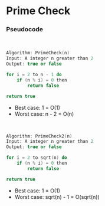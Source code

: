 # Prime Check

### Pseudocode

<br>

```cpp
Algorithm: PrimeCheck(n)
Input: A integer n greater than 2
Output: true or false

for i = 2 to n - 1 do
    if (n % i) = 0 then
        return false

return true
```

* Best case: 1 = O(1)
* Worst case: n - 2 = O(n)

<br>

```cpp
Algorithm: PrimeCheck2(n)
Input: A integer n greater than 2
Output: true or false

for i = 2 to sqrt(n) do
    if (n % i) = 0 then
        return false

return true
```

* Best case: 1 = O(1)
* Worst case: sqrt(n) - 1 = O(sqrt(n))